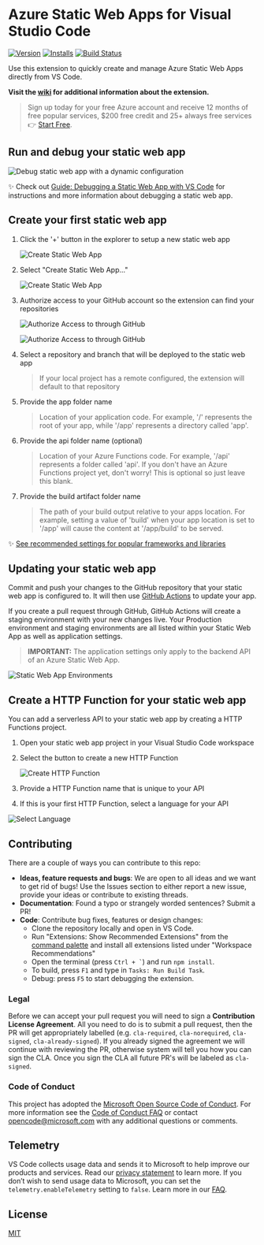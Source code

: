 # Azure Static Web Apps for Visual Studio Code

<!-- region exclude-from-marketplace -->

[![Version](https://vsmarketplacebadge.apphb.com/version/ms-azuretools.vscode-azurestaticwebapps.svg)](https://marketplace.visualstudio.com/items?itemName=ms-azuretools.vscode-azurestaticwebapps) [![Installs](https://vsmarketplacebadge.apphb.com/installs-short/ms-azuretools.vscode-azurestaticwebapps.svg)](https://marketplace.visualstudio.com/items?itemName=ms-azuretools.vscode-azurestaticwebapps) [![Build Status](https://dev.azure.com/ms-azuretools/AzCode/_apis/build/status/vscode-azurestaticwebapps)](https://dev.azure.com/ms-azuretools/AzCode/_build?definitionId=31)

<!-- endregion exclude-from-marketplace -->

Use this extension to quickly create and manage Azure Static Web Apps directly from VS Code.

**Visit the [wiki](https://github.com/Microsoft/vscode-azurestaticwebapps/wiki) for additional information about the extension.**

> Sign up today for your free Azure account and receive 12 months of free popular services, $200 free credit and 25+ always free services 👉 [Start Free](https://azure.microsoft.com/free/open-source).

## Run and debug your static web app

![Debug static web app with a dynamic configuration](resources/readme/debugging.gif)

✨ Check out [Guide: Debugging a Static Web App with VS Code](https://aka.ms/setupSwaCliCode) for instructions and more information about debugging a static web app.

## Create your first static web app

1. Click the '+' button in the explorer to setup a new static web app

    ![Create Static Web App](resources/readme/create_resource.png)

1. Select "Create Static Web App..."

    ![Create Static Web App](resources/readme/create_swa.png)

1. Authorize access to your GitHub account so the extension can find your repositories

    ![Authorize Access to through GitHub](resources/readme/authorize_access_github.png)

    ![Authorize Access to through GitHub](resources/readme/authorize_access_github_2.png)
1. Select a repository and branch that will be deployed to the static web app
    > If your local project has a remote configured, the extension will default to that repository
1. Provide the app folder name
    > Location of your application code. For example, '/' represents the root of your app, while '/app' represents a directory called 'app'.
1. Provide the api folder name (optional)
    > Location of your Azure Functions code. For example, '/api' represents a folder called 'api'. If you don't have an Azure Functions project yet, don't worry!  This is optional so just leave this blank.
1. Provide the build artifact folder name
    > The path of your build output relative to your apps location. For example, setting a value of 'build' when your app location is set to '/app' will cause the content at '/app/build' to be served.

✨ [See recommended settings for popular frameworks and libraries](https://aka.ms/AAdb4fs)

## Updating your static web app

Commit and push your changes to the GitHub repository that your static web app is configured to.  It will then use [GitHub Actions](https://github.com/features/actions) to update your app.

If you create a pull request through GitHub, GitHub Actions will create a staging environment with your new changes live.  Your Production environment and staging environments are all listed within your Static Web App as well as application settings.

> **IMPORTANT:** The application settings only apply to the backend API of an Azure Static Web App.

![Static Web App Environments](resources/readme/static_web_app_environments.png)

## Create a HTTP Function for your static web app

You can add a serverless API to your static web app by creating a HTTP Functions project.

1. Open your static web app project in your Visual Studio Code workspace
1. Select the button to create a new HTTP Function

    ![Create HTTP Function](resources/readme/create_http_function.png)

1. Provide a HTTP Function name that is unique to your API
1. If this is your first HTTP Function, select a language for your API

![Select Language](resources/readme/select_language.png)

<!-- region exclude-from-marketplace -->

## Contributing

There are a couple of ways you can contribute to this repo:

* **Ideas, feature requests and bugs**: We are open to all ideas and we want to get rid of bugs! Use the Issues section to either report a new issue, provide your ideas or contribute to existing threads.
* **Documentation**: Found a typo or strangely worded sentences? Submit a PR!
* **Code**: Contribute bug fixes, features or design changes:
  * Clone the repository locally and open in VS Code.
  * Run "Extensions: Show Recommended Extensions" from the [command palette](https://code.visualstudio.com/docs/getstarted/userinterface#_command-palette) and install all extensions listed under "Workspace Recommendations"
  * Open the terminal (press <code>Ctrl + \`</code>) and run `npm install`.
  * To build, press `F1` and type in `Tasks: Run Build Task`.
  * Debug: press `F5` to start debugging the extension.

### Legal

Before we can accept your pull request you will need to sign a **Contribution License Agreement**. All you need to do is to submit a pull request, then the PR will get appropriately labelled (e.g. `cla-required`, `cla-norequired`, `cla-signed`, `cla-already-signed`). If you already signed the agreement we will continue with reviewing the PR, otherwise system will tell you how you can sign the CLA. Once you sign the CLA all future PR's will be labeled as `cla-signed`.

### Code of Conduct

This project has adopted the [Microsoft Open Source Code of Conduct](https://opensource.microsoft.com/codeofconduct/). For more information see the [Code of Conduct FAQ](https://opensource.microsoft.com/codeofconduct/faq/) or contact [opencode@microsoft.com](mailto:opencode@microsoft.com) with any additional questions or comments.

<!-- endregion exclude-from-marketplace -->

## Telemetry

VS Code collects usage data and sends it to Microsoft to help improve our products and services. Read our [privacy statement](https://go.microsoft.com/fwlink/?LinkID=528096&clcid=0x409) to learn more. If you don’t wish to send usage data to Microsoft, you can set the `telemetry.enableTelemetry` setting to `false`. Learn more in our [FAQ](https://code.visualstudio.com/docs/supporting/faq#_how-to-disable-telemetry-reporting).

## License

[MIT](LICENSE.md)
